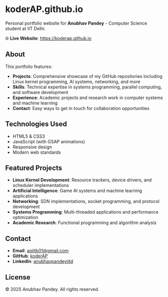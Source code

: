 # koderAP.github.io

Personal portfolio website for **Anubhav Pandey** - Computer Science student at IIT Delhi.

🌐 **Live Website**: https://koderap.github.io

## About

This portfolio features:
- **Projects**: Comprehensive showcase of my GitHub repositories including Linux kernel programming, AI systems, networking, and more
- **Skills**: Technical expertise in systems programming, parallel computing, and software development
- **Experience**: Academic projects and research work in computer systems and machine learning
- **Contact**: Easy ways to get in touch for collaboration opportunities

## Technologies Used

- HTML5 & CSS3
- JavaScript (with GSAP animations)
- Responsive design
- Modern web standards

## Featured Projects

- **Linux Kernel Development**: Resource trackers, device drivers, and scheduler implementations
- **Artificial Intelligence**: Game AI systems and machine learning applications  
- **Networking**: SDN implementations, socket programming, and protocol development
- **Systems Programming**: Multi-threaded applications and performance optimization
- **Academic Research**: Functional programming and algorithm analysis

## Contact

- **Email**: apiitb01@gmail.com
- **GitHub**: [koderAP](https://github.com/koderAP)
- **LinkedIn**: [anubhavpandeyiitd](https://www.linkedin.com/in/anubhavpandeyiitd/)

## License

© 2025 Anubhav Pandey. All rights reserved.